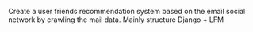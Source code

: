 Create a user friends recommendation system based on the email social network by crawling the mail data.
Mainly structure Django + LFM
